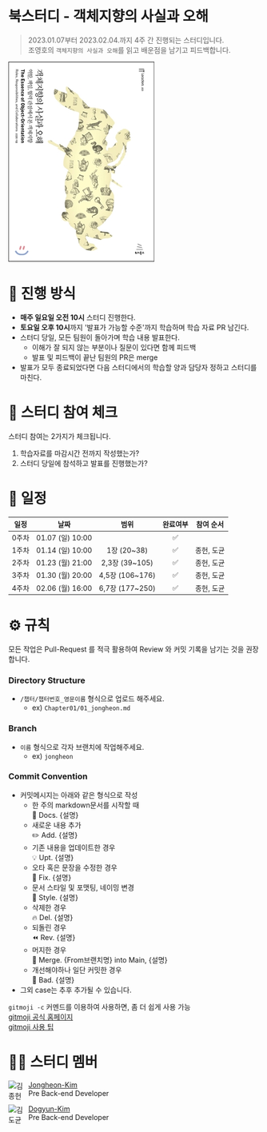# 북스터디 - 객체지향의 사실과 오해

> 2023.01.07부터 2023.02.04.까지 4주 간 진행되는 스터디입니다. <br>
> 조영호의 `객체지향의 사실과 오해`를 읽고 배운점을 남기고 피드백합니다. <br>

<img src="The_Essence_of_Object_Orientation_Cover.jpg" alt="객체지향의 사실과 오해">
<br>

# 📒 진행 방식

- **매주 일요일 오전 10시** 스터디 진행한다.
- **토요일 오후 10시**까지 '발표가 가능할 수준'까지 학습하며 학습 자료 PR 남긴다.
- 스터디 당일, 모든 팀원이 돌아가며 학습 내용 발표한다.
  - 이해가 잘 되지 않는 부분이나 질문이 있다면 함께 피드백
  - 발표 및 피드백이 끝난 팀원의 PR은 merge
- 발표가 모두 종료되었다면 다음 스터디에서의 학습할 양과 담당자 정하고 스터디를 마친다.
  <br>

# 🚩 스터디 참여 체크

스터디 참여는 2가지가 체크됩니다.

1. 학습자료를 마감시간 전까지 작성했는가?
2. 스터디 당일에 참석하고 발표를 진행했는가?
   <br>

# 📅 일정


| 일정 |       날짜       |      범위      | 완료여부 | 참여 순서 |
| :---: | :--------------: | :-------------: | :------: | :--------: |
| 0주차 | 01.07 (일) 10:00 |                |    ✅    |            |
| 1주차 | 01.14 (일) 10:00 |   1장 (20~38)   |    ✅    | 종헌, 도균 |
| 2주차 | 01.23 (월) 21:00 | 2,3장 (39~105) |    ✅    | 종헌, 도균 |
| 3주차 | 01.30 (월) 20:00 | 4,5장 (106~176) |    ✅    | 종헌, 도균 |
| 4주차 | 02.06 (월) 16:00 | 6,7장 (177~250) |    ✅    | 종헌, 도균 |

# ⚙ 규칙

모든 작업은 Pull-Request 를 적극 활용하여 Review 와 커밋 기록을 남기는 것을 권장합니다.

### Directory Structure

- `/챕터/챕터번호_영문이름` 형식으로 업로드 해주세요.
  - ex) `Chapter01/01_jongheon.md`

### Branch

- `이름` 형식으로 각자 브랜치에 작업해주세요.
  - ex) `jongheon`

### Commit Convention

- 커밋메시지는 아래와 같은 형식으로 작성
  - 한 주의 markdown문서를 시작할 때 <br />
    :page_facing_up: Docs. {설명}
  - 새로운 내용 추가  <br />
    :pencil2: Add. {설명}
  - 기존 내용을 업데이트한 경우  <br />
    :bulb: Upt. {설명}
  - 오타 혹은 문장을 수정한 경우   <br />
    :hammer: Fix. {설명}
  - 문서 스타일 및 포맷팅, 네이밍 변경   <br />
    :art: Style. {설명}
  - 삭제한 경우   <br />
    :fire: Del. {설명}
  - 되돌린 경우   <br />
    :rewind: Rev. {설명}
  - 머지한 경우   <br />
    :twisted_rightwards_arrows: Merge. {From브랜치명} into Main, {설명}
  - 개선해야하나 일단 커밋한 경우     <br />
    :poop: Bad. {설명}
- 그외 case는 추후 추가될 수 있습니다.

`gitmoji -c` 커멘드를 이용하여 사용하면, 좀 더 쉽게 사용 가능
<br>
[gitmoji 공식 홈페이지](https://gitmoji.dev/)
<br>
[gitmoji 사용 팁](https://treasurebear.tistory.com/70)
<br>

# 🙋‍♀ 스터디 멤버

<img align="left" width="40" height="40" src="https://avatars.githubusercontent.com/u/78305338?v=4" alt="김종헌">

[Jongheon-Kim](https://github.com/Dreaming-J) <br> Pre Back-end Developer

<img align="left" width="40" height="40" src="https://avatars.githubusercontent.com/u/77233773?v=4" alt="김도균">

[Dogyun-Kim](https://github.com/Just-love-myself) <br> Pre Back-end Developer
</br>
